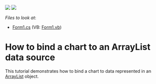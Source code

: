 <!-- default badges list -->
[![](https://img.shields.io/badge/Open_in_DevExpress_Support_Center-FF7200?style=flat-square&logo=DevExpress&logoColor=white)](https://supportcenter.devexpress.com/ticket/details/E2080)
[![](https://img.shields.io/badge/📖_How_to_use_DevExpress_Examples-e9f6fc?style=flat-square)](https://docs.devexpress.com/GeneralInformation/403183)
<!-- default badges end -->
<!-- default file list -->
*Files to look at*:

* [Form1.cs](./CS/BindingToLists/Form1.cs) (VB: [Form1.vb](./VB/BindingToLists/Form1.vb))
<!-- default file list end -->
# How to bind a chart to an ArrayList data source


<p>This tutorial demonstrates how to bind a chart to data represented in an <a href="http://msdn.microsoft.com/en-us/library/system.collections.arraylist.aspx">ArrayList</a> object.</p>

<br/>


